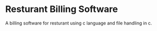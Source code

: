 # Resturant Billing Software

A billing software for resturant using c language and file handling in c.
